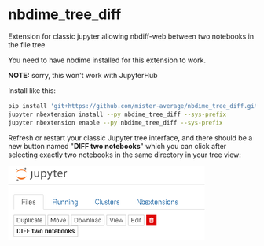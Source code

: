 # nbdime_tree_diff
Extension for classic jupyter allowing nbdiff-web between two notebooks in the file tree

You need to have nbdime installed for this extension to work.

**NOTE:** sorry, this won't work with JupyterHub

Install like this:

```bash
pip install 'git+https://github.com/mister-average/nbdime_tree_diff.git'
jupyter nbextension install --py nbdime_tree_diff --sys-prefix
jupyter nbextension enable --py nbdime_tree_diff --sys-prefix
```
Refresh or restart your classic Jupyter tree interface, and there should be a new button named "**DIFF two notebooks**" which you can click after selecting exactly two notebooks in the same directory in your tree view:

![image.png](./README_images/screenshot.png)
